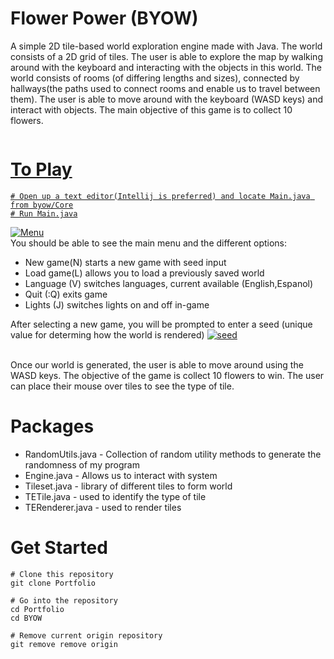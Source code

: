 # Flower Power (BYOW)

A simple 2D tile-based world exploration engine made with Java. The world consists of a 2D grid of tiles. The user is able to explore the map by walking around with the keyboard and interacting with the objects in this world. The world consists of rooms (of differing lengths and sizes), connected by hallways(the paths used to connect rooms and enable us to travel between them). The user is able to move around with the keyboard (WASD keys) and interact with objects. The main objective of this game is to collect 10 flowers. 

<a href="/gif/-U4w4w8" title=""><img src="https://i.makeagif.com/media/3-22-2022/U4w4w8.gif" alt="">

# To Play
  
```
# Open up a text editor(Intellij is preferred) and locate Main.java from byow/Core
# Run Main.java
```
<a href="https://imgbb.com/"><img src="https://i.ibb.co/2qs3Y8w/Menu.png" alt="Menu" border="0"></a><br/>
You should be able to see the main menu and the different options:
  - New game(N) starts a new game with seed input
  - Load game(L) allows you to load a previously saved world
  - Language (V) switches languages, current available (English,Espanol)
  - Quit (:Q) exits game
  - Lights (J) switches lights on and off in-game
  
After selecting a new game, you will be prompted to enter a seed (unique value for determing how the world is rendered)
<a href="https://imgbb.com/"><img src="https://i.ibb.co/zHfwQ5L/seed.jpg" alt="seed" border="0"></a><br /><br />
  
Once our world is generated, the user is able to move around using the WASD keys. The objective of the game is collect 10 flowers to win. The user can place their mouse over tiles to see the type of tile. 
  
# Packages

* RandomUtils.java - Collection of random utility methods to generate the randomness of my program
* Engine.java - Allows us to interact with system
* Tileset.java - library of different tiles to form world
* TETile.java - used to identify the type of tile
* TERenderer.java - used to render tiles

# Get Started

```
# Clone this repository
git clone Portfolio

# Go into the repository
cd Portfolio
cd BYOW

# Remove current origin repository
git remove remove origin
```






